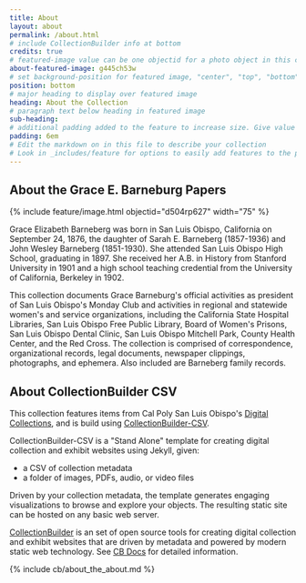 ```yaml
---
title: About
layout: about
permalink: /about.html
# include CollectionBuilder info at bottom
credits: true
# featured-image value can be one objectid for a photo object in this collection, a relative path to an image in this project, or a full url to any image. If left blank, no featured image will appear at top of About page.
about-featured-image: g445ch53w
# set background-position for featured image, "center", "top", "bottom"
position: bottom
# major heading to display over featured image
heading: About the Collection
# paragraph text below heading in featured image
sub-heading: 
# additional padding added to the feature to increase size. Give value in em or px, e.g. "5em".
padding: 6em
# Edit the markdown on in this file to describe your collection
# Look in _includes/feature for options to easily add features to the page
---
```


## About the Grace E. Barneburg Papers
{% include feature/image.html objectid="d504rp627" width="75" %} 

Grace Elizabeth Barneberg was born in San Luis Obispo, California on September 24, 1876, the daughter of Sarah E. Barneberg (1857-1936) and John Wesley Barneberg (1851-1930). She attended San Luis Obispo High School, graduating in 1897. She received her A.B. in History from Stanford University in 1901 and a high school teaching credential from the University of California, Berkeley in 1902.

This collection documents Grace Barneburg's official activities as president of San Luis Obispo's Monday Club and activities in regional and statewide women's and service organizations, including the California State Hospital Libraries, San Luis Obispo Free Public Library, Board of Women's Prisons, San Luis Obispo Dental Clinic, San Luis Obispo Mitchell Park, County Health Center, and the Red Cross. The collection is comprised of correspondence, organizational records, legal documents, newspaper clippings, photographs, and ephemera. Also included are Barneberg family records.

## About CollectionBuilder CSV

This collection features items from Cal Poly San Luis Obispo's [Digital Collections](https://archives.calstate.edu/catalog?f%5Bcampus_sim%5D%5B%5D=San+Luis+Obispo&q=&search_field=all_fields), and is build using [CollectionBuilder-CSV](https://github.com/CollectionBuilder/collectionbuilder-csv).

CollectionBuilder-CSV is a "Stand Alone" template for creating digital collection and exhibit websites using Jekyll, given:

- a CSV of collection metadata
- a folder of images, PDFs, audio, or video files

Driven by your collection metadata, the template generates engaging visualizations to browse and explore your objects.
The resulting static site can be hosted on any basic web server. 

[CollectionBuilder](https://github.com/CollectionBuilder/) is an set of open source tools for creating digital collection and exhibit websites that are driven by metadata and powered by modern static web technology.
See [CB Docs](https://collectionbuilder.github.io/cb-docs/) for detailed information.


<!-- IMPORTANT!!! DELETE this comment and the include below when you are finished editing this page for your collection. The include below introduces about page features. They will show up on your collection's about page until you delete it.  -->
{% include cb/about_the_about.md %}
